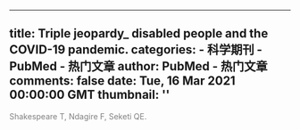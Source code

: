 
---
title: Triple jeopardy_ disabled people and the COVID-19 pandemic.
categories: 
    - 科学期刊
    - PubMed - 热门文章
author: PubMed - 热门文章
comments: false
date: Tue, 16 Mar 2021 00:00:00 GMT
thumbnail: ''
---

<div>   
<div id="author-content">
                      <span style="color: grey">Shakespeare T, Ndagire F, Seketi QE.</span>
                    </div>
                      
</div>
            